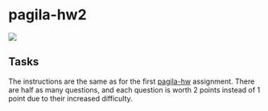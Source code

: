 # pagila-hw2
[![](https://github.com/amytam01/pagila-hw2/workflows/tests/badge.svg)](https://github.com/amytam01/pagila-hw2/actions?query=workflow%3Atests)

## Tasks

The instructions are the same as for the first [pagila-hw](https://github.com/mikeizbicki/pagila-hw) assignment.
There are half as many questions, and each question is worth 2 points instead of 1 point due to their increased difficulty.
